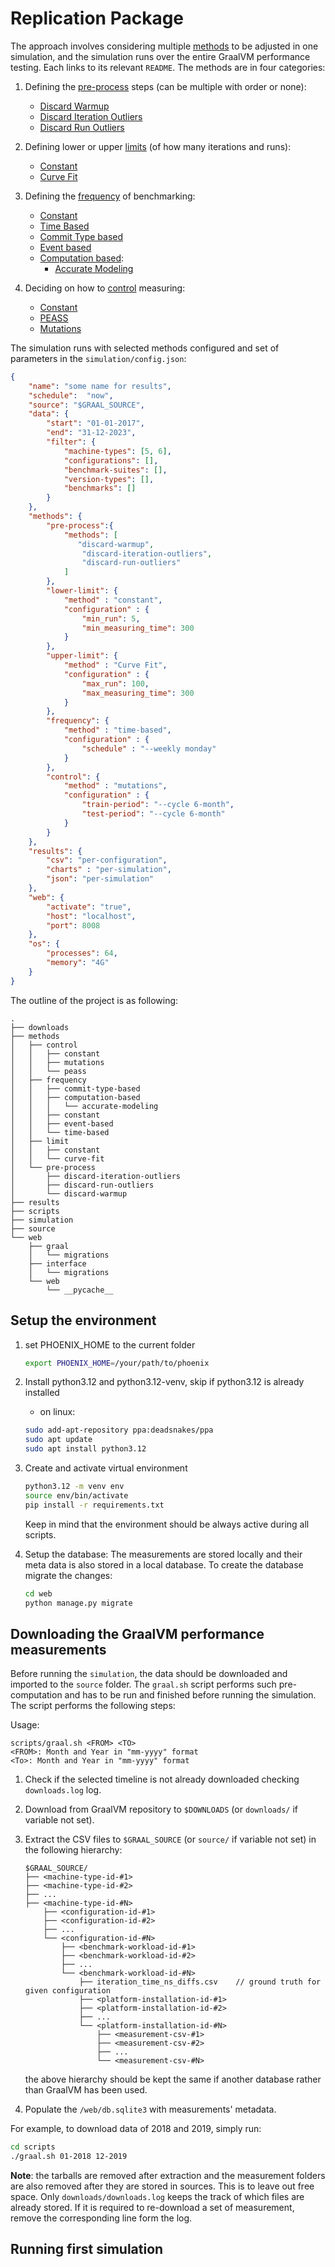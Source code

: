 # Replication Package


The approach involves considering multiple [methods](/methods/README.md) to be adjusted in one simulation, and the simulation runs over the entire GraalVM performance testing. Each links to its relevant `README`.
The methods are in four categories:

1. Defining the [pre-process](methods/pre-process/README.md) steps (can be multiple with order or none):
    - [Discard Warmup](methods/pre-process/discard-warmup/README.md)
    - [Discard Iteration Outliers](methods/pre-process/discard-iteration-outliers/README.md)
    - [Discard Run Outliers](methods/pre-process/discard-run-outliers/README.md)

1. Defining lower or upper [limits](methods/limit/README.md) (of how many iterations and runs):
    - [Constant](methods/limit/constant/README.md)
    - [Curve Fit](methods/limit/curve-fit/README.md)

1. Defining the [frequency](methods/frequency/README.md) of benchmarking:
    - [Constant](methods/frequency/constant/README.md)
    - [Time Based](methods/frequency/time-based/README.md)
    - [Commit Type based](methods/frequency/commit-type-based/README.md)
    - [Event based](methods/frequency/event-based/README.md)
    - [Computation based](methods/frequency/computation-based/README.md):
        -  [Accurate Modeling](methods/frequency/computation-based/accurate-modeling/README.md)


1. Deciding on how to [control](methods/control/README.md) measuring:
    - [Constant](methods/control/constant/README.md)
    - [PEASS](methods/control/peass/README.md)
    - [Mutations](methods/control/mutations/README.md) 

The simulation runs with selected methods configured and set of parameters in the `simulation/config.json`:

```json
{
    "name": "some name for results",
    "schedule":  "now",
    "source": "$GRAAL_SOURCE",
    "data": {
        "start": "01-01-2017",
        "end": "31-12-2023",
        "filter": {
            "machine-types": [5, 6],
            "configurations": [],
            "benchmark-suites": [],
            "version-types": [],
            "benchmarks": []
        }
    },
    "methods": {
        "pre-process":{
            "methods": [
               "discard-warmup",
                "discard-iteration-outliers",
                "discard-run-outliers"
            ]
        },
        "lower-limit": {
            "method" : "constant",
            "configuration" : {
                "min_run": 5,
                "min_measuring_time": 300
            }
        },
        "upper-limit": {
            "method" : "Curve Fit",
            "configuration" : {
                "max_run": 100,
                "max_measuring_time": 300
            }
        },
        "frequency": {
            "method" : "time-based",
            "configuration" : {
                "schedule" : "--weekly monday"
            }
        },
        "control": {
            "method" : "mutations",
            "configuration" : {
                "train-period": "--cycle 6-month",
                "test-period": "--cycle 6-month"
            }
        }
    },
    "results": {
        "csv": "per-configuration",
        "charts" : "per-simulation",
        "json": "per-simulation"
    },
    "web": {
        "activate": "true",
        "host": "localhost",
        "port": 8008        
    },
    "os": {
        "processes": 64,
        "memory": "4G" 
    }
}
```

The outline of the project is as following:
```
.
├── downloads
├── methods
│   ├── control
│   │   ├── constant
│   │   ├── mutations
│   │   └── peass
│   ├── frequency
│   │   ├── commit-type-based
│   │   ├── computation-based
│   │   │   └── accurate-modeling
│   │   ├── constant
│   │   ├── event-based
│   │   └── time-based
│   ├── limit
│   │   ├── constant
│   │   └── curve-fit
│   └── pre-process
│       ├── discard-iteration-outliers
│       ├── discard-run-outliers
│       └── discard-warmup
├── results
├── scripts
├── simulation
├── source
└── web
    ├── graal
    │   └── migrations
    ├── interface
    │   └── migrations
    └── web
        └── __pycache__
```
## Setup the environment
1. set PHOENIX_HOME to the current folder
    ```bash
    export PHOENIX_HOME=/your/path/to/phoenix
    ```

1. Install python3.12 and python3.12-venv, skip if python3.12 is already installed
    * on linux:
    ```bash
    sudo add-apt-repository ppa:deadsnakes/ppa
    sudo apt update 
    sudo apt install python3.12
    ```

1. Create and activate virtual environment
    ```bash
    python3.12 -m venv env
    source env/bin/activate
    pip install -r requirements.txt
    ```
    Keep in mind that the environment should be always active during all scripts. 

1. Setup the database:
    The measurements are stored locally and their meta data is also stored in a local database. To create the database migrate the changes:

    ```bash
    cd web
    python manage.py migrate
    ```

## Downloading the GraalVM performance measurements
Before running the `simulation`, the data should be downloaded and imported to the `source` folder. The `graal.sh` script performs such pre-computation and has to be run and finished before running the simulation. The script performs the following steps:

Usage:
```
scripts/graal.sh <FROM> <TO>
<FROM>: Month and Year in "mm-yyyy" format
<To>: Month and Year in "mm-yyyy" format
```

1. Check if the selected timeline is not already downloaded checking `downloads.log` log. 
1. Download from GraalVM repository to `$DOWNLOADS` (or `downloads/` if variable not set).
1. Extract the CSV files to `$GRAAL_SOURCE` (or `source/` if variable not set) in the following hierarchy:

    ```
    $GRAAL_SOURCE/
    ├── <machine-type-id-#1>
    ├── <machine-type-id-#2>
    ├── ...
    ├── <machine-type-id-#N>
        ├── <configuration-id-#1>
        ├── <configuration-id-#2>
        ├── ...
        └── <configuration-id-#N>
            ├── <benchmark-workload-id-#1>
            ├── <benchmark-workload-id-#2>
            ├── ...
            └── <benchmark-workload-id-#N>
                ├── iteration_time_ns_diffs.csv    // ground truth for given configuration
                ├── <platform-installation-id-#1>
                ├── <platform-installation-id-#2>
                ├── ...
                └── <platform-installation-id-#N>
                    ├── <measurement-csv-#1>
                    ├── <measurement-csv-#2>
                    ├── ...
                    └── <measurement-csv-#N>
    ```
    the above hierarchy should be kept the same if another database rather than GraalVM has been used.
1. Populate the `/web/db.sqlite3` with measurements' metadata.

For example, to download data of 2018 and 2019, simply run:
```bash
cd scripts
./graal.sh 01-2018 12-2019
```

**Note**: the tarballs are removed after extraction and the measurement folders are also removed after they are stored in sources. This is to leave out free space. Only `downloads/downloads.log` keeps the track of which files are already stored. If it is required to re-download a set of measurement, remove the corresponding line form the log. 

## Running first simulation 